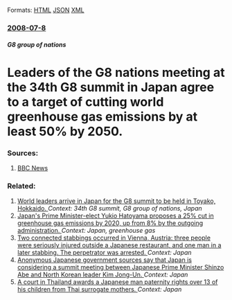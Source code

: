 
Formats: [HTML](/news/2008/07/8/leaders-of-the-g8-nations-meeting-at-the-34th-g8-summit-in-japan-agree-to-a-target-of-cutting-world-greenhouse-gas-emissions-by-at-least-50.html)  [JSON](/news/2008/07/8/leaders-of-the-g8-nations-meeting-at-the-34th-g8-summit-in-japan-agree-to-a-target-of-cutting-world-greenhouse-gas-emissions-by-at-least-50.json)  [XML](/news/2008/07/8/leaders-of-the-g8-nations-meeting-at-the-34th-g8-summit-in-japan-agree-to-a-target-of-cutting-world-greenhouse-gas-emissions-by-at-least-50.xml)  

### [2008-07-8](/news/2008/07/8/index.md)

##### G8 group of nations
#  Leaders of the G8 nations meeting at the 34th G8 summit in Japan agree to a target of cutting world greenhouse gas emissions by at least 50% by 2050. 




### Sources:

1. [BBC News](http://news.bbc.co.uk/2/hi/asia-pacific/7494702.stm)

### Related:

1. [ World leaders arrive in Japan for the G8 summit to be held in Toyako, Hokkaido. ](/news/2008/07/6/world-leaders-arrive-in-japan-for-the-g8-summit-to-be-held-in-tayako-hokkaida.md) _Context: 34th G8 summit, G8 group of nations, Japan_
2. [ Japan's Prime Minister-elect Yukio Hatoyama proposes a 25% cut in greenhouse gas emissions by 2020, up from 8% by the outgoing administration. ](/news/2009/09/7/japan-s-prime-minister-elect-yukio-hatoyama-proposes-a-25-cut-in-greenhouse-gas-emissions-by-2020-up-from-8-by-the-outgoing-administrati.md) _Context: Japan, greenhouse gas_
3. [Two connected stabbings occurred in Vienna, Austria: three people were seriously injured outside a Japanese restaurant, and one man in a later stabbing. The perpetrator was arrested. ](/news/2018/03/7/two-connected-stabbings-occurred-in-vienna-austria-three-people-were-seriously-injured-outside-a-japanese-restaurant-and-one-man-in-a-lat.md) _Context: Japan_
4. [Anonymous Japanese government sources say that Japan is considering a summit meeting between Japanese Prime Minister Shinzo Abe and North Korean leader Kim Jong-Un. ](/news/2018/03/13/anonymous-japanese-government-sources-say-that-japan-is-considering-a-summit-meeting-between-japanese-prime-minister-shinza-abe-and-north-k.md) _Context: Japan_
5. [A court in Thailand awards a Japanese man paternity rights over 13 of his children from Thai surrogate mothers. ](/news/2018/02/20/a-court-in-thailand-awards-a-japanese-man-paternity-rights-over-13-of-his-children-from-thai-surrogate-mothers.md) _Context: Japan_
